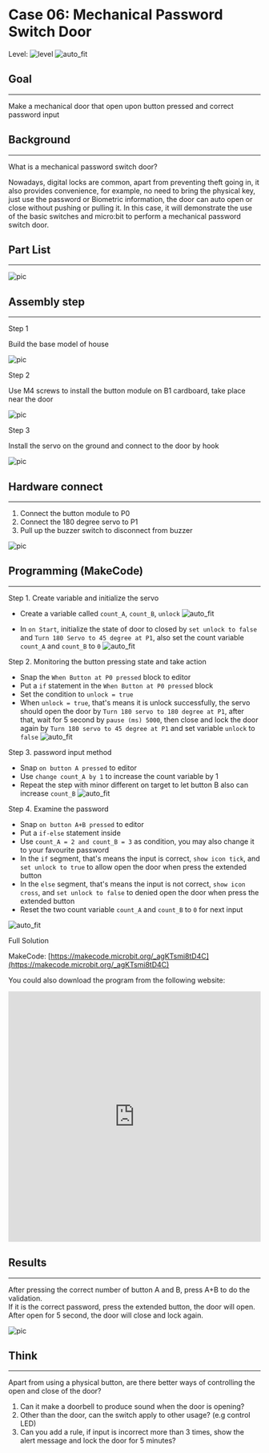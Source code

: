 # Case 06: Mechanical Password Switch Door

Level: ![level](images/level3.png)
![auto_fit](images/Case6/intro.png)<P>

## Goal
<HR>
Make a mechanical door that open upon button pressed and correct password input<BR><P>

## Background
<HR>

<span id="subtitle">What is a mechanical password switch door?</span><P>
Nowadays, digital locks are common, apart from preventing theft going in, it also provides convenience, for example, no need to bring the physical key, just use the password or Biometric information, the door can auto open or close without pushing or pulling it. In this case, it will demonstrate the use of the basic switches and micro:bit to perform a mechanical password switch door.
<BR><P>




## Part List
<HR>

![pic](images/Case6/Case6_parts.png)<P>

## Assembly step
<HR>

<span id="subtitle">Step 1</span><P>
Build the base model of house<BR><P>

![pic](images/Case6/Case6_ass3.png)<P>
<span id="subtitle">Step 2</span><P>
Use M4 screws to install the button module on B1 cardboard, take place near the door<BR><P>

![pic](images/Case6/Case6_ass1.png)<P>

<span id="subtitle">Step 3</span><P>
Install the servo on the ground and connect to the door by hook <BR><P>
	
![pic](images/Case6/Case6_ass2.png)<P>


## Hardware connect
<HR>

1. Connect the button module to P0
2. Connect the 180 degree servo to P1
3. Pull up the buzzer switch to disconnect from buzzer

![pic](images/Case6/Case6_hardware.png)<P>

## Programming (MakeCode)
<HR>

<span id="subtitle">Step 1. Create variable and initialize the servo</span><P>
* Create a variable called `count_A`, `count_B`, `unlock`
![auto_fit](images/Case6/Case6_p1.png)<P>
* In `on Start`, initialize the state of door to closed by `set unlock to false` and `Turn 180 Servo to 45 degree at P1`, also set the count variable `count_A` and `count_B` to `0`
![auto_fit](images/Case6/Case6_p2.png)<P>

<span id="subtitle">Step 2. Monitoring the button pressing state and take action</span><P>
* Snap the `When Button at P0 pressed` block to editor
* Put a `if` statement in the `When Button at P0 pressed` block
* Set the condition to `unlock = true`
* When `unlock = true`, that's means it is unlock successfully, the servo should open the door by `Turn 180 servo to 180 degree at P1`, after that, wait for 5 second by `pause (ms) 5000`, then close and lock the door again by `Turn 180 servo to 45 degree at P1` and set variable `unlock` to `false`
![auto_fit](images/Case6/Case6_p3.png)<P>

<span id="subtitle">Step 3. password input method</span><P>
* Snap `on button A pressed` to editor
* Use `change count_A by 1` to increase the count variable by 1
* Repeat the step with minor different on target to let button B also can increase `count_B`
![auto_fit](images/Case6/Case6_p4.png)<P>

<span id="subtitle">Step 4. Examine the password</span><P>
* Snap `on button A+B pressed` to editor
* Put a `if-else` statement inside
* Use `count_A = 2 and count_B = 3` as condition, you may also change it to your favourite password
* In the `if` segment, that's means the input is correct, `show icon tick`, and `set unlock to true` to allow open the door when press the extended button
* In the `else` segment, that's means the input is not correct, `show icon cross`, and `set unlock to false` to denied open the door when press the extended button
* Reset the two count variable `count_A` and `count_B` to `0` for next input

![auto_fit](images/Case6/Case6_p5.png)<P>

<span id="subtitle">Full Solution<BR><P>
MakeCode: [https://makecode.microbit.org/_agKTsmi8tD4C](https://makecode.microbit.org/_agKTsmi8tD4C)<BR><P>
You could also download the program from the following website:<BR>
<iframe src="https://makecode.microbit.org/#pub:_agKTsmi8tD4C" width="100%" height="500" frameborder="0"></iframe>


## Results
<HR>

After pressing the correct number of button A and B, press A+B to do the validation.<BR>If it is the correct password, press the extended button, the door will open. After open for 5 second, the door will close and lock again.<BR><P>
![pic](images/Case6/Case6_result.gif)<P>

## Think
<HR>

Apart from using a physical button, are there better ways of controlling the open and close of the door?

1. Can it make a doorbell to produce sound when the door is opening?
2. Other than the door, can the switch apply to other usage? (e.g control LED)
3. Can you add a rule, if input is incorrect more than 3 times, show the alert message and lock the door for 5 minutes?